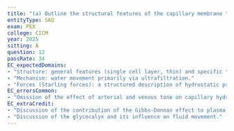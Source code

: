 ```yaml
---
title: "(a) Outline the structural features of the capillary membrane that facilitate the movement of water (15% marks). (b) Outline the mechanisms by which water moves across the capillary membrane (10% marks). (c) Describe the forces that influence fluid movement across the capillary membrane (75% marks)."
entityType: SAQ
exam: PEX
college: CICM
year: 2025
sitting: A
question: 12
passRate: 34
EC_expectedDomains:
- "Structure: general features (single cell layer, thin) and specific types (fenestrated, non-fenestrated, sinusoidal)."
- "Mechanism: water movement primarily via ultrafiltration."
- "Forces (Starling forces): a structured description of hydrostatic pressure, oncotic pressure, net-filtration pressure, and the filtration coefficient."
EC_errorsCommon:
- "Omission of the effect of arterial and venous tone on capillary hydrostatic pressure."
EC_extraCredit:
- "Discussion of the contribution of the Gibbs-Donnan effect to plasma oncotic pressure."
- "Discussion of the glycocalyx and its influence on fluid movement."
---
```

